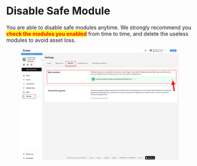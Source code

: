 # Disable Safe Module

You are able to disable safe modules anytime. We strongly recommend you <mark style="color:red;">**check the modules you enabled**</mark> from time to time, and delete the useless modules to avoid asset loss.

<figure><img src="../../.gitbook/assets/image (3).png" alt=""><figcaption></figcaption></figure>

